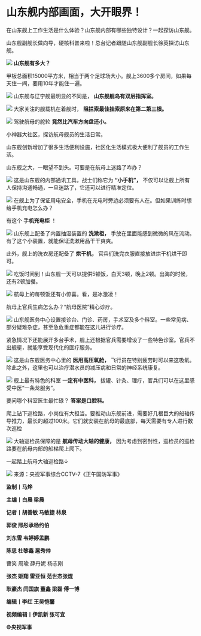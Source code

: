 # 山东舰内部画面，大开眼界！

在山东舰上工作生活是什么体验？山东舰内部有哪些独特设计？一起探访山东舰。

山东舰副舰长做向导，硬核科普来啦！总台记者跟随山东舰副舰长徐英探访山东舰。

![](https://inews.gtimg.com/newsapp_bt/0/15782629254/1000)
**山东舰有多大？**

甲板总面积15000平方米，相当于两个足球场大小。舰上3600多个房间，如果每天住一间，要用10年才能住一遍。

![](https://inews.gtimg.com/newsapp_bt/0/15782629255/1000)
山东舰与辽宁舰最明显的不同是， **山东舰舰岛有双层指挥室。**

![](https://inews.gtimg.com/newsapp_match/0/15782629301/0)
大家关注的舰载机在着舰时， **阻拦索最佳挂索原来在第二第三根。**

![](https://inews.gtimg.com/newsapp_bt/0/15782629303/1000)
驾驶航母的舵轮 **竟然比汽车方向盘还小。**

小神器大社区，探访航母舰员的生活日常。

山东舰创新增加了很多生活便利设施，社区化生活模式极大便利了舰员的工作生活。

山东舰之大，一眼望不到头。可要是在航母上迷路了咋办？

![](https://inews.gtimg.com/newsapp_bt/0/15782629304/1000)
这是山东舰的内部通讯工具，战士们称它为 **“小手机”，** 不仅可以让舰上所有人保持沟通畅通，一旦迷路了，它还可以进行精准定位。

![](https://inews.gtimg.com/newsapp_bt/0/15782629343/1000)
在舰上为了保证用电安全，手机在充电时旁边必须要有人在。但如果训练时想给手机充电怎么办？

有这个 **手机充电柜** ！

![](https://inews.gtimg.com/newsapp_bt/0/15782629345/1000)
山东舰上配备了内置抽湿装置的 **洗漱柜，** 手放在里面能感到微微的风在流动。有了这个小装置，就能保证洗漱用品干干爽爽。

此外，舰上的洗衣房还配备了 **烘干机，** 官兵们洗完衣服直接放进烘干机烘干即可。

![](https://inews.gtimg.com/newsapp_bt/0/15782629346/1000)
吃饭时间到！山东舰一天可以提供5顿饭，白天3顿，晚上2顿。出海的时候，还有2顿加餐。

![](https://inews.gtimg.com/newsapp_bt/0/15782629382/1000)
航母上的每顿饭还有小惊喜。看，是冰激凌！

航母上官兵生病怎么办？“航母医院”精心诊疗。

![](https://inews.gtimg.com/newsapp_bt/0/15782629383/1000)
山东舰医务中心设置接诊台、门诊、药房，手术室及多个科室。一些常见病、部分疑难杂症，甚至急危重症都能在这儿进行诊疗。

紧急情况下还能展开多台手术，舰上还根据官兵需要增设了一些特色诊室。官兵不出舰艇，就能享受现代化的医疗服务。

![](https://inews.gtimg.com/newsapp_bt/0/15782629386/1000)
这是山东舰医务中心里的 **医用高压氧舱，** 飞行员在特别疲劳时可以来这吸氧。除此之外，这里也可以治疗潜水员的减压病和日常的神经系统康复。

![](https://inews.gtimg.com/newsapp_bt/0/15782629425/1000)
舰上最有特色的科室 **一定有中医科，** 拔罐、针灸、理疗，官兵们可以在这里感受中医“一条龙服务”。

要问哪个科室医生最忙碌？ **答案是口腔科。**

爬上钻下巡检路，小岗位有大担当。要推动山东舰前进，需要好几根巨大的船轴传导推力，最长的超过100米。它们就安装在航母的最底部，每天需要有专人进行数次巡检

![](https://inews.gtimg.com/newsapp_bt/0/15782629427/1000)
大轴巡检员保障的是 **航母传动大轴的健康，** 因为考虑到密封性，巡检员的巡检路要在航母内部的船梯爬上爬下。

一起踏上航母大轴巡检路↓

![](https://inews.gtimg.com/newsapp_match/0/15726149470/0)
来源：央视军事综合CCTV-7《正午国防军事》

**监制丨马烨**

**主编丨白晨 梁晨**

**记者丨胡善敏 马敏捷 林泉**

**郭俊 邢彤承杨约伯**

**刘东雪 韦婷婷孟鹏**

**陈思 杜黎鑫 扈秀帅**

曹笑 周瑜 薛丹妮 杨志刚

**张杰 姬翔 雷亚恒 范世杰张焜**

**耿豪杰 闫国旗 董鑫 梁磊 傅一博**

**编辑丨李红 王吴恺馨**

**视频编辑丨伊凯新 张可宜**

**©央视军事**

